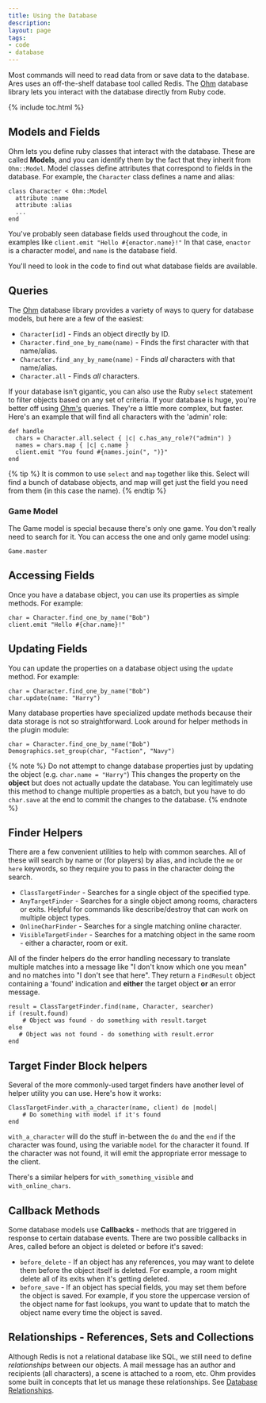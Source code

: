 ```yaml
---
title: Using the Database
description: 
layout: page
tags:
- code
- database
---
```


Most commands will need to read data from or save data to the database.  Ares uses an off-the-shelf database tool called Redis.  The [Ohm](http://ohm.keyvalue.org/) database library lets you interact with the database directly from Ruby code.

{% include toc.html %}

## Models and Fields

Ohm lets you define ruby classes that interact with the database.  These are called **Models**, and you can identify them by the fact that they inherit from `Ohm::Model`.  Model classes define attributes that correspond to fields in the database.  For example, the `Character` class defines a name and alias: 

    class Character < Ohm::Model
      attribute :name
      attribute :alias
      ...
    end

You've probably seen database fields used throughout the code, in examples like `client.emit "Hello #{enactor.name}!"`   In that case, `enactor` is a character model, and `name` is the database field.

You'll need to look in the code to find out what database fields are available.

## Queries

The [Ohm](http://ohm.keyvalue.org/) database library provides a variety of ways to query for database models, but here are a few of the easiest:

* `Character[id]` - Finds an object directly by ID.
* `Character.find_one_by_name(name)` - Finds the first character with that name/alias.
* `Character.find_any_by_name(name)` - Finds *all* characters with that name/alias.
* `Character.all` - Finds *all* characters.

If your database isn't gigantic, you can also use the Ruby `select` statement to filter objects based on any set of criteria.  If your database is huge, you're better off using [Ohm's](http://ohm.keyvalue.org/) queries.  They're a little more complex, but faster.  Here's an example that will find all characters with the 'admin' role:


    def handle
      chars = Character.all.select { |c| c.has_any_role?("admin") }
      names = chars.map { |c| c.name }
      client.emit "You found #{names.join(", ")}"
    end

{% tip %} 
It is common to use  `select`  and  `map`  together like this.  Select will find a bunch of database objects, and map will get just the field you need from them (in this case the name).
{% endtip %}

### Game Model

The Game model is special because there's only one game. You don't really need to search for it. You can access the one and only game model using:

    Game.master

## Accessing Fields

Once you have a database object, you can use its properties as simple methods.  For example:

    char = Character.find_one_by_name("Bob")
    client.emit "Hello #{char.name}!"

## Updating Fields

You can update the properties on a database object using the `update` method.  For example:

    char = Character.find_one_by_name("Bob")
    char.update(name: "Harry")

Many database properties have specialized update methods because their data storage is not so straightforward.  Look around for helper methods in the plugin module:

    char = Character.find_one_by_name("Bob")
    Demographics.set_group(char, "Faction", "Navy")

{% note %} 
Do not attempt to change database properties just by updating the object (e.g. `char.name = "Harry"`)  This changes the property on the <b>object</b> but does not actually update the database.  You can legitimately use this method to change multiple properties as a batch, but you have to do `char.save` at the end to commit the changes to the database.
{% endnote %}

## Finder Helpers

There are a few convenient utilities to help with common searches.  All of these will search by name or (for players) by alias, and include the `me` or `here` keywords, so they require you to pass in the character doing the search.

* `ClassTargetFinder` - Searches for a single object of the specified type.
* `AnyTargetFinder` - Searches for a single object among rooms, characters or exits.  Helpful for commands like describe/destroy that can work on multiple object types.
* `OnlineCharFinder` - Searches for a single matching online character.
* `VisibleTargetFinder` - Searches for a matching object in the same room - either a character, room or exit.  

All of the finder helpers do the error handling necessary to translate multiple matches into a message like "I don't know which one you mean" and no matches into "I don't see that here".  They return a `FindResult` object containing a 'found' indication and **either** the target object **or** an error message.

    result = ClassTargetFinder.find(name, Character, searcher)
    if (result.found)
        # Object was found - do something with result.target
    else
       # Object was not found - do something with result.error
    end

## Target Finder Block helpers

Several of the more commonly-used target finders have another level of helper utility you can use.  Here's how it works:

    ClassTargetFinder.with_a_character(name, client) do |model|
        # Do something with model if it's found
    end

`with_a_character` will do the stuff in-between the `do` and the `end` if the character was found, using the variable `model` for the character it found. If the character was not found, it will emit the appropriate error message to the client.

There's a similar helpers for `with_something_visible` and `with_online_chars`.

## Callback Methods

Some database models use **Callbacks** - methods that are triggered in response to certain database events.  There are two possible callbacks in Ares, called before an object is deleted or before it's saved:

* `before_delete` -  If an object has any references, you may want to delete them before the object itself is deleted.  For example, a room might delete all of its exits when it's getting deleted.
* `before_save` - If an object has special fields, you may set them before the object is saved.  For example, if you store the uppercase version of the object name for fast lookups, you want to update that to match the object name every time the object is saved.

## Relationships - References, Sets and Collections

Although Redis is not a relational database like SQL, we still need to define _relationships_ between our objects. A mail message has an author and recipients (all characters), a scene is attached to a room, etc.  Ohm provides some built in concepts that let us manage these relationships.  See [Database Relationships](/tutorials/code/db-relationships.html).

